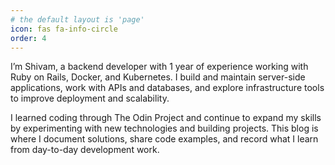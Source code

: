 ```yaml
---
# the default layout is 'page'
icon: fas fa-info-circle
order: 4
---
```


I’m Shivam, a backend developer with 1 year of experience working with Ruby on Rails, Docker, and Kubernetes. I build and maintain server-side applications, work with APIs and databases, and explore infrastructure tools to improve deployment and scalability.

I learned coding through The Odin Project and continue to expand my skills by experimenting with new technologies and building projects. This blog is where I document solutions, share code examples, and record what I learn from day-to-day development work.

